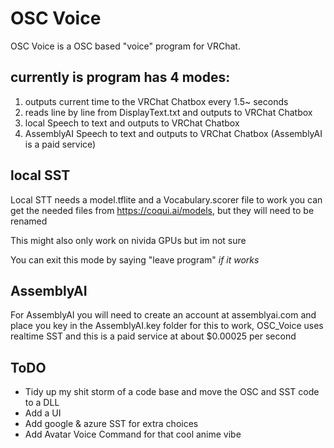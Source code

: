 # OSC Voice

OSC Voice is a OSC based "voice" program for VRChat.

## currently is program has 4 modes:
1) outputs current time to the VRChat Chatbox every 1.5~ seconds
2) reads line by line from DisplayText.txt and outputs to VRChat Chatbox
3) local Speech to text and outputs to VRChat Chatbox
4) AssemblyAI Speech to text and outputs to VRChat Chatbox (AssemblyAI is a paid service)


## local SST
Local STT needs a model.tflite and a Vocabulary.scorer file to work you can get the needed files from https://coqui.ai/models, but they will need to be renamed

This might also only work on nivida GPUs but im not sure

You can exit this mode by saying "leave program" *if it works*

## AssemblyAI
For AssemblyAI you will need to create an account at assemblyai.com and place you key in the AssemblyAI.key folder for this to work, OSC_Voice uses realtime SST and this is a paid service at about $0.00025 per second

## ToDO
- Tidy up my shit storm of a code base and move the OSC and SST code to a DLL
- Add a UI
- Add google & azure SST for extra choices
- Add Avatar Voice Command for that cool anime vibe

